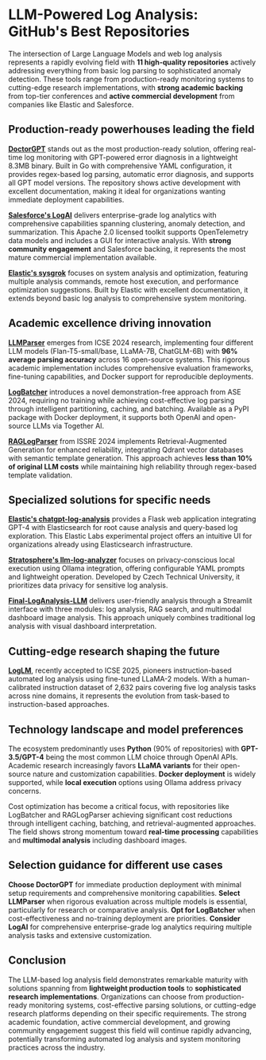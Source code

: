 # LLM-Powered Log Analysis: GitHub's Best Repositories

The intersection of Large Language Models and web log analysis represents a rapidly evolving field with **11 high-quality repositories** actively addressing everything from basic log parsing to sophisticated anomaly detection. These tools range from production-ready monitoring systems to cutting-edge research implementations, with **strong academic backing** from top-tier conferences and **active commercial development** from companies like Elastic and Salesforce.

## Production-ready powerhouses leading the field

**[DoctorGPT](https://github.com/ingyamilmolinar/doctorgpt)** stands out as the most production-ready solution, offering real-time log monitoring with GPT-powered error diagnosis in a lightweight 8.3MB binary. Built in Go with comprehensive YAML configuration, it provides regex-based log parsing, automatic error diagnosis, and supports all GPT model versions. The repository shows active development with excellent documentation, making it ideal for organizations wanting immediate deployment capabilities.

**[Salesforce's LogAI](https://github.com/salesforce/logai)** delivers enterprise-grade log analytics with comprehensive capabilities spanning clustering, anomaly detection, and summarization. This Apache 2.0 licensed toolkit supports OpenTelemetry data models and includes a GUI for interactive analysis. With **strong community engagement** and Salesforce backing, it represents the most mature commercial implementation available.

**[Elastic's sysgrok](https://github.com/elastic/sysgrok)** focuses on system analysis and optimization, featuring multiple analysis commands, remote host execution, and performance optimization suggestions. Built by Elastic with excellent documentation, it extends beyond basic log analysis to comprehensive system monitoring.

## Academic excellence driving innovation

**[LLMParser](https://github.com/zeyang919/LLMParser)** emerges from ICSE 2024 research, implementing four different LLM models (Flan-T5-small/base, LLaMA-7B, ChatGLM-6B) with **96% average parsing accuracy** across 16 open-source systems. This rigorous academic implementation includes comprehensive evaluation frameworks, fine-tuning capabilities, and Docker support for reproducible deployments.

**[LogBatcher](https://github.com/LogIntelligence/LogBatcher)** introduces a novel demonstration-free approach from ASE 2024, requiring no training while achieving cost-effective log parsing through intelligent partitioning, caching, and batching. Available as a PyPI package with Docker deployment, it supports both OpenAI and open-source LLMs via Together AI.

**[RAGLogParser](https://github.com/Verssae/RAGLogParser)** from ISSRE 2024 implements Retrieval-Augmented Generation for enhanced reliability, integrating Qdrant vector databases with semantic template generation. This approach achieves **less than 10% of original LLM costs** while maintaining high reliability through regex-based template validation.

## Specialized solutions for specific needs

**[Elastic's chatgpt-log-analysis](https://github.com/elastic/chatgpt-log-analysis)** provides a Flask web application integrating GPT-4 with Elasticsearch for root cause analysis and query-based log exploration. This Elastic Labs experimental project offers an intuitive UI for organizations already using Elasticsearch infrastructure.

**[Stratosphere's llm-log-analyzer](https://github.com/stratosphereips/llm-log-analyzer)** focuses on privacy-conscious local execution using Ollama integration, offering configurable YAML prompts and lightweight operation. Developed by Czech Technical University, it prioritizes data privacy for sensitive log analysis.

**[Final-LogAnalysis-LLM](https://github.com/RehmanaYounis/Final-LogAnalysis-LLM)** delivers user-friendly analysis through a Streamlit interface with three modules: log analysis, RAG search, and multimodal dashboard image analysis. This approach uniquely combines traditional log analysis with visual dashboard interpretation.

## Cutting-edge research shaping the future

**[LogLM](https://github.com/lunyiliu/LogLM)**, recently accepted to ICSE 2025, pioneers instruction-based automated log analysis using fine-tuned LLaMA-2 models. With a human-calibrated instruction dataset of 2,632 pairs covering five log analysis tasks across nine domains, it represents the evolution from task-based to instruction-based approaches.

## Technology landscape and model preferences

The ecosystem predominantly uses **Python** (90% of repositories) with **GPT-3.5/GPT-4** being the most common LLM choice through OpenAI APIs. Academic research increasingly favors **LLaMA variants** for their open-source nature and customization capabilities. **Docker deployment** is widely supported, while **local execution** options using Ollama address privacy concerns.

Cost optimization has become a critical focus, with repositories like LogBatcher and RAGLogParser achieving significant cost reductions through intelligent caching, batching, and retrieval-augmented approaches. The field shows strong momentum toward **real-time processing** capabilities and **multimodal analysis** including dashboard images.

## Selection guidance for different use cases

**Choose DoctorGPT** for immediate production deployment with minimal setup requirements and comprehensive monitoring capabilities. **Select LLMParser** when rigorous evaluation across multiple models is essential, particularly for research or comparative analysis. **Opt for LogBatcher** when cost-effectiveness and no-training deployment are priorities. **Consider LogAI** for comprehensive enterprise-grade log analytics requiring multiple analysis tasks and extensive customization.

## Conclusion

The LLM-based log analysis field demonstrates remarkable maturity with solutions spanning from **lightweight production tools** to **sophisticated research implementations**. Organizations can choose from production-ready monitoring systems, cost-effective parsing solutions, or cutting-edge research platforms depending on their specific requirements. The strong academic foundation, active commercial development, and growing community engagement suggest this field will continue rapidly advancing, potentially transforming automated log analysis and system monitoring practices across the industry.